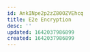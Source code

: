 ```yaml
---
id: AnkINpe2p2zZ80OZVEhcq
title: E2e Encryption
desc: ''
updated: 1642037986899
created: 1642037986899
---
```


